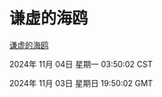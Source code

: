 # 谦虚的海鸥
[谦虚的海鸥](http://219.139.197.74:56308/qxdho/course/base/hotlink/index.php)

2024年 11月 04日 星期一 03:50:02 CST

2024年 11月 03日 星期日 19:50:02 GMT
